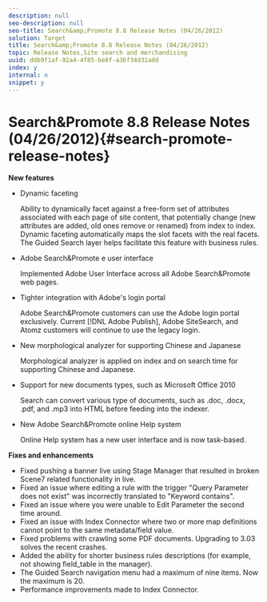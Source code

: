 ```yaml
---
description: null
seo-description: null
seo-title: Search&amp;Promote 8.8 Release Notes (04/26/2012)
solution: Target
title: Search&amp;Promote 8.8 Release Notes (04/26/2012)
topic: Release Notes,Site search and merchandising
uuid: ddb9f1af-92a4-4f85-be8f-a36f34d31add
index: y
internal: n
snippet: y
---
```


# Search&amp;Promote 8.8 Release Notes (04/26/2012){#search-promote-release-notes}

 **New features**

* Dynamic faceting

  Ability to dynamically facet against a free-form set of attributes associated with each page of site content, that potentially change (new attributes are added, old ones remove or renamed) from index to index. Dynamic faceting automatically maps the slot facets with the real facets. The Guided Search layer helps facilitate this feature with business rules. 
* Adobe Search&amp;Promote e user interface

  Implemented Adobe User Interface across all Adobe Search&amp;Promote web pages. 
* Tighter integration with Adobe's login portal

  Adobe Search&amp;Promote customers can use the Adobe login portal exclusively. Current [!DNL Adobe Publish], Adobe SiteSearch, and Atomz customers will continue to use the legacy login. 
* New morphological analyzer for supporting Chinese and Japanese

  Morphological analyzer is applied on index and on search time for supporting Chinese and Japanese. 
* Support for new documents types, such as Microsoft Office 2010

  Search can convert various type of documents, such as .doc, .docx, .pdf, and .mp3 into HTML before feeding into the indexer. 
* New Adobe Search&amp;Promote online Help system

  Online Help system has a new user interface and is now task-based.

**Fixes and enhancements**

* Fixed pushing a banner live using Stage Manager that resulted in broken Scene7 related functionality in live. 
* Fixed an issue where editing a rule with the trigger "Query Parameter does not exist" was incorrectly translated to "Keyword contains". 
* Fixed an issue where you were unable to Edit Parameter the second time around. 
* Fixed an issue with Index Connector where two or more map definitions cannot point to the same metadata/field value. 
* Fixed problems with crawling some PDF documents. Upgrading to 3.03 solves the recent crashes. 
* Added the ability for shorter business rules descriptions (for example, not showing field_table in the manager). 
* The Guided Search navigation menu had a maximum of nine items. Now the maximum is 20. 
* Performance improvements made to Index Connector.

